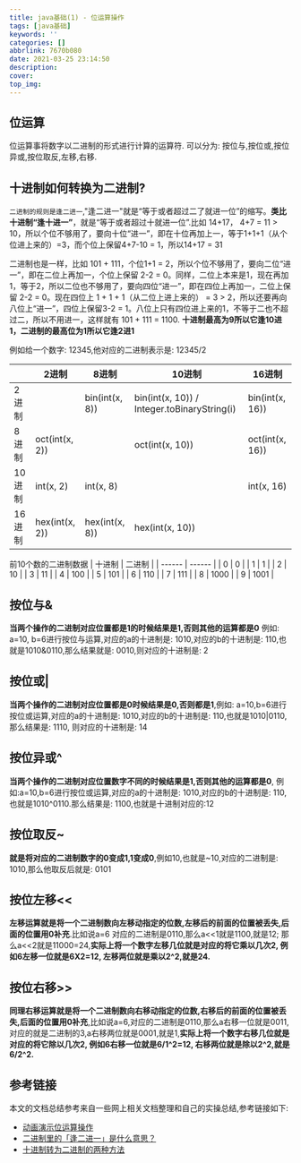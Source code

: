 ```yaml
---
title: java基础(1) - 位运算操作
tags: [java基础]
keywords: ''
categories: []
abbrlink: 7670b080
date: 2021-03-25 23:14:50
description:
cover:
top_img:
---
```


## 位运算

位运算事将数字以二进制的形式进行计算的运算符. 可以分为: 按位与,按位或,按位异或,按位取反,左移,右移.



## 十进制如何转换为二进制?

`二进制的规则是逢二进一`,"逢二进一"就是“等于或者超过二了就进一位”的缩写。**类比十进制“逢十进一”**，就是“等于或者超过十就进一位”.比如 14+17， 4+7 = 11 > 10，所以个位不够用了，要向十位“进一”，即在十位再加上一，等于1+1+1（从个位进上来的）=3，而个位上保留4+7-10 = 1，所以14+17 = 31

二进制也是一样，比如 101 + 111，个位1+1 = 2，所以个位不够用了，要向二位“进一”，即在二位上再加一，个位上保留 2-2 = 0。同样，二位上本来是1，现在再加1，等于2，所以二位也不够用了，要向四位“进一”，即在四位上再加一，二位上保留 2-2 = 0。现在四位上 1 + 1 + 1（从二位上进上来的） = 3 > 2，所以还要再向八位上“进一”，四位上保留3-2 = 1。八位上只有四位进上来的1，不等于二也不超过二，所以不用进一，这样就有 101 + 111 = 1100. **十进制最高为9所以它逢10进1，二进制的最高位为1所以它逢2进1**

例如给一个数字: 12345,他对应的二进制表示是: 12345/2


|        | 2进制          | 8进制          | 10进制                                      | 16进制          |
| ------ | -------------- | -------------- | ------------------------------------------- | --------------- |
| 2进制  |                | bin(int(x, 8)) | bin(int(x, 10)) / Integer.toBinaryString(i) | bin(int(x, 16)) |
| 8进制  | oct(int(x, 2)) |                | oct(int(x, 10))                             | oct(int(x, 16)) |
| 10进制 | int(x, 2)      | int(x, 8)      |                                             | int(x, 16)      |
| 16进制 | hex(int(x, 2)) | hex(int(x, 8)) | hex(int(x, 10))                             |                 |

前10个数的二进制数据
| 十进制 | 二进制 |
| ------ | ------ |
| 0      | 0      |
| 1      | 1      |
| 2      | 10     |
| 3      | 11     |
| 4      | 100    |
| 5      | 101    |
| 6      | 110    |
| 7      | 111    |
| 8      | 1000   |
| 9      | 1001   |


## 按位与&

**当两个操作的二进制对应位置都是1的时候结果是1,否则其他的运算都是0** 例如: a=10, b=6进行按位与运算,对应的a的十进制是: 1010,对应的b的十进制是: 110,也就是1010&0110,那么结果就是: 0010,则对应的十进制是: 2

## 按位或|

**当两个操作的二进制对应位置都是0时候结果是0,否则都是1**,例如: a=10,b=6进行按位或运算,对应的a的十进制是: 1010,对应的b的十进制是: 110,也就是1010|0110,那么结果是: 1110, 则对应的十进制是: 14

## 按位异或^

**当两个操作的二进制对应位置数字不同的时候结果是1,否则其他的运算都是0**, 例如:a=10,b=6进行按位或运算,对应的a的十进制是: 1010,对应的b的十进制是: 110,也就是1010^0110.那么结果是: 1100,也就是十进制对应的:12

## 按位取反~

**就是将对应的二进制数字的0变成1,1变成0**,例如10,也就是~10,对应的二进制是: 1010,那么他取反后就是: 0101

## 按位左移<<

**左移运算就是将一个二进制数向左移动指定的位数,左移后的前面的位置被丢失,后面的位置用0补充**.比如说a=6 对应的二进制是0110,那么a<<1就是1100,就是12; 那么a<<2就是11000=24,**实际上将一个数字左移几位就是对应的将它乘以几次2, 例如6左移一位就是6X2=12, 左移两位就是乘以2^2,就是24.**

## 按位右移>>

**同理右移运算就是将一个二进制数向右移动指定的位数,右移后的前面的位置被丢失,后面的位置用0补充**,比如说a=6,对应的二进制是0110,那么a右移一位就是0011,对应的就是二进制的3,a右移两位就是0001,就是1,**实际上将一个数字右移几位就是对应的将它除以几次2, 例如6右移一位就是6/1^2=12, 右移两位就是除以2^2,就是6/2^2.**


## 参考链接

本文的文档总结参考来自一些网上相关文档整理和自己的实操总结,参考链接如下:

- [动画演示位运算操作](https://www.ixigua.com/6937552492896977447)
- [二进制里的「逢二进一」是什么意思？](https://www.zhihu.com/question/20363862)
- [十进制转为二进制的两种方法](https://www.cnblogs.com/wendy-notes/p/13271745.html)

